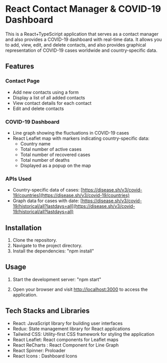 # React Contact Manager & COVID-19 Dashboard

This is a React+TypeSciript application that serves as a contact manager and also provides a COVID-19 dashboard with real-time data. It allows you to add, view, edit, and delete contacts, and also provides graphical representation of COVID-19 cases worldwide and country-specific data.

## Features

### Contact Page
- Add new contacts using a form
- Display a list of all added contacts
- View contact details for each contact
- Edit and delete contacts

### COVID-19 Dashboard
- Line graph showing the fluctuations in COVID-19 cases
- React Leaflet map with markers indicating country-specific data:
  - Country name
  - Total number of active cases
  - Total number of recovered cases
  - Total number of deaths
  - Displayed as a popup on the map

### APIs Used
- Country-specific data of cases: [https://disease.sh/v3/covid-19/countries](https://disease.sh/v3/covid-19/countries)
- Graph data for cases with date: [https://disease.sh/v3/covid-19/historical/all?lastdays=all](https://disease.sh/v3/covid-19/historical/all?lastdays=all)

## Installation

1. Clone the repository.
2. Navigate to the project directory.
3. Install the dependencies: "npm install"

## Usage

1. Start the development server: "npm start"

2. Open your browser and visit [http://localhost:3000](http://localhost:3000) to access the application.

## Tech Stacks and Libraries

- React: JavaScript library for building user interfaces
- Redux: State management library for React applications
- Tailwind CSS: Utility-first CSS framework for styling the application
- React Leaflet: React components for Leaflet maps
- React ReCharts : React Component for Line Graph
- React Spinner: Proloader
- React Icons : Dashboard Icons


